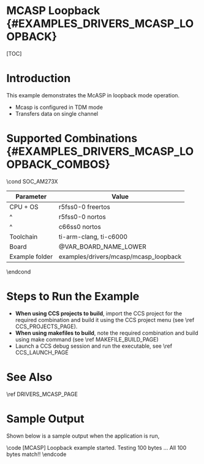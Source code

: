 # MCASP Loopback {#EXAMPLES_DRIVERS_MCASP_LOOPBACK}

[TOC]

# Introduction

This example demonstrates the McASP in loopback mode operation.

- Mcasp is configured in TDM mode
- Transfers data on single channel

# Supported Combinations {#EXAMPLES_DRIVERS_MCASP_LOOPBACK_COMBOS}

\cond SOC_AM273X

 Parameter      | Value
 ---------------|-----------
 CPU + OS       | r5fss0-0 freertos
 ^              | r5fss0-0 nortos
 ^              | c66ss0 nortos
 Toolchain      | ti-arm-clang, ti-c6000
 Board          | @VAR_BOARD_NAME_LOWER
 Example folder | examples/drivers/mcasp/mcasp_loopback

\endcond
# Steps to Run the Example

- **When using CCS projects to build**, import the CCS project for the required combination
  and build it using the CCS project menu (see \ref CCS_PROJECTS_PAGE).
- **When using makefiles to build**, note the required combination and build using
  make command (see \ref MAKEFILE_BUILD_PAGE)
- Launch a CCS debug session and run the executable, see \ref CCS_LAUNCH_PAGE

# See Also

\ref DRIVERS_MCASP_PAGE

# Sample Output

Shown below is a sample output when the application is run,

\code
[MCASP] Loopback example started. Testing 100 bytes ...
All 100 bytes match!!
\endcode

